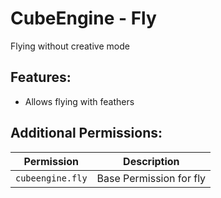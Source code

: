# CubeEngine - Fly
Flying without creative mode

## Features:
 - Allows flying with feathers

## Additional Permissions:

| Permission | Description |
| --- | --- |
| `cubeengine.fly` | Base Permission for fly |